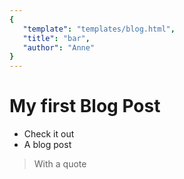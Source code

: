 ```yaml
---
{
   "template": "templates/blog.html",
   "title": "bar",
   "author": "Anne"
}
---
```

# My first Blog Post

- Check it out
- A blog post

> With a quote
